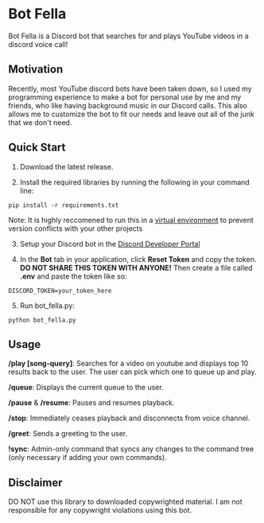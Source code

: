 # Bot Fella

Bot Fella is a Discord bot that searches for and plays YouTube videos in a discord voice call!

## Motivation

Recently, most YouTube discord bots have been taken down, so I used my programming experience to make a bot for personal use by me and my friends, who like having background music in our Discord calls. This also allows me to customize the bot to fit our needs and leave out all of the junk that we don't need.

## Quick Start

1. Download the latest release.

2. Install the required libraries by running the following in your command line:
```
pip install -r requirements.txt
```

Note: It is highly reccomened to run this in a [virtual environment](https://docs.python.org/3/library/venv.html) to prevent version conflicts with your other projects

3. Setup your Discord bot in the [Discord Developer Portal](https://discord.com/developers/applications)

4. In the **Bot** tab in your application, click **Reset Token** and copy the token. **DO NOT SHARE THIS TOKEN WITH ANYONE!** Then create a file called **.env** and paste the token like so:
```
DISCORD_TOKEN=your_token_here
```

5. Run bot_fella.py:
```
python bot_fella.py
```

## Usage

**/play \[song-query\]**: Searches for a video on youtube and displays top 10 results back to the user. The user can pick which one to queue up and play.

**/queue**: Displays the current queue to the user.

**/pause** & **/resume**: Pauses and resumes playback.

**/stop**: Immediately ceases playback and disconnects from voice channel.

**/greet**: Sends a greeting to the user.

**!sync**: Admin-only command that syncs any changes to the command tree (only necessary if adding your own commands).

## Disclaimer

DO NOT use this library to downloaded copywrighted material. I am not responsible for any copywright violations using this bot.